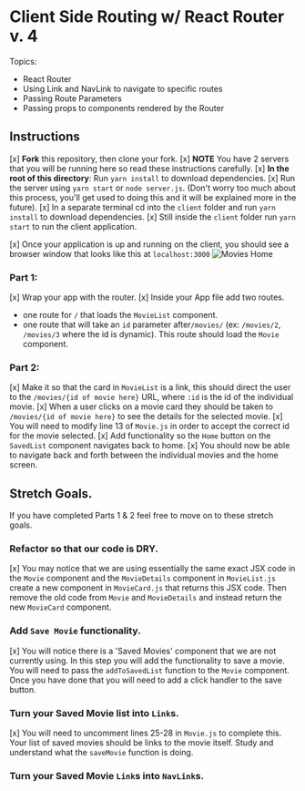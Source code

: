 # Client Side Routing w/ React Router v. 4

Topics:

* React Router
* Using Link and NavLink to navigate to specific routes
* Passing Route Parameters
* Passing props to components rendered by the Router

## Instructions

[x] **Fork** this repository, then clone your fork.
[x] **NOTE** You have 2 servers that you will be running here so read these instructions carefully.
[x] **In the root of this directory**: Run `yarn install` to download dependencies.
[x] Run the server using `yarn start` or `node server.js`. (Don't worry too much about this process, you'll get used to doing this and it will be explained more in the future).
[x] In a separate terminal cd into the `client` folder and run `yarn install` to download dependencies.
[x] Still inside the `client` folder run `yarn start` to run the client application.

[x] Once your application is up and running on the client, you should see a browser window that looks like this at `localhost:3000`
  ![Movies Home](https://ibin.co/3xhmmHVl9BKF.png)

### Part 1:

[x] Wrap your app with the router.
[x] Inside your App file add two routes.
  * one route for `/` that loads the `MovieList` component.
  * one route that will take an `id` parameter after`/movies/` (ex: `/movies/2`, `/movies/3` where the id is dynamic). This route should load the `Movie` component.

### Part 2:

[x] Make it so that the card in `MovieList` is a link, this should direct the user to the `/movies/{id of movie here}` URL, where `:id` is the id of the individual movie.
[x] When a user clicks on a movie card they should be taken to `/movies/{id of movie here}` to see the details for the selected movie.
[x] You will need to modify line 13 of `Movie.js` in order to accept the correct id for the movie selected.
[x] Add functionality so the `Home` button on the `SavedList` component navigates back to home.
[x] You should now be able to navigate back and forth between the individual movies and the home screen.

## Stretch Goals.

If you have completed Parts 1 & 2 feel free to move on to these stretch goals.

### Refactor so that our code is DRY.

[x] You may notice that we are using essentially the same exact JSX code in the `Movie` component and the `MovieDetails` component in `MovieList.js` create a new component in `MovieCard.js` that returns this JSX code. Then remove the old code from `Movie` and `MovieDetails` and instead return the new `MovieCard` component.

### Add `Save Movie` functionality.

[x] You will notice there is a 'Saved Movies' component that we are not currently using. In this step you will add the functionality to save a movie. You will need to pass the `addToSavedList` function to the `Movie` component. Once you have done that you will need to add a click handler to the save button.

### Turn your Saved Movie list into `Link`s.

[x] You will need to uncomment lines 25-28 in `Movie.js` to complete this. Your list of saved movies should be links to the movie itself. Study and understand what the `saveMovie` function is doing.

### Turn your Saved Movie `Link`s into `NavLink`s.
